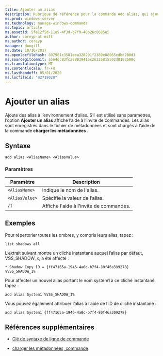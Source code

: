 ```yaml
---
title: Ajouter un alias
description: Rubrique de référence pour la commande Add alias, qui ajoute des alias à l’environnement alias.
ms.prod: windows-server
ms.technology: manage-windows-commands
ms.topic: article
ms.assetid: 5fe12f5d-11e9-4f3d-b7f9-40b26c8685e5
author: coreyp-at-msft
ms.author: coreyp
manager: dongill
ms.date: 10/16/2017
ms.openlocfilehash: 807981c3581eea328291f2389e08065edbd280d3
ms.sourcegitcommit: ab64dc83fca28039416c26226815502d0193500c
ms.translationtype: MT
ms.contentlocale: fr-FR
ms.lasthandoff: 05/01/2020
ms.locfileid: "82719028"
---
```

# <a name="add-alias"></a>Ajouter un alias

Ajoute des alias à l’environnement d’alias. S’il est utilisé sans paramètres, l’option **Ajouter un alias** affiche l’aide à l’invite de commandes. Les alias sont enregistrés dans le fichier de métadonnées et sont chargés à l’aide de la commande **charger les métadonnées** .

## <a name="syntax"></a>Syntaxe

```
add alias <AliasName> <AliasValue>
```

### <a name="parameters"></a>Paramètres

| Paramètre | Description |
| --------- | ----------- |
| `<AliasName>` | Indique le nom de l'alias. |
| `<AliasValue>` | Spécifie la valeur de l’alias. |
| `/?` | Affiche l'aide à l'invite de commandes. |

## <a name="examples"></a>Exemples

Pour répertorier toutes les ombres, y compris leurs alias, tapez :

```
list shadows all
```

L’extrait suivant montre un cliché instantané auquel l’alias par défaut, VSS_SHADOW_x, a été affecté :

```
* Shadow Copy ID = {ff47165a-1946-4a0c-b7f4-80f46a309278}
%VSS_SHADOW_1%
```

Pour affecter un nouvel alias portant le nom system1 à ce cliché instantané, tapez :

```
add alias System1 %VSS_SHADOW_1%
```

Vous pouvez également attribuer l’alias à l’aide de l’ID de cliché instantané :

```
add alias System1 {ff47165a-1946-4a0c-b7f4-80f46a309278}
```

## <a name="additional-references"></a>Références supplémentaires

- [Clé de syntaxe de ligne de commande](command-line-syntax-key.md)

- [charger les métadonnées, commande](load-metadata.md)
